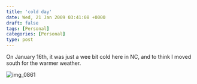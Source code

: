 ```yaml
---
title: 'cold day'
date: Wed, 21 Jan 2009 03:41:08 +0000
draft: false
tags: [Personal]
categories: [Personal]
type: post
---
```


On January 16th, it was just a wee bit cold here in NC, and to think I moved south for the warmer weather.

![img_0861](/img/2009/01/img_0861.jpg "img_0861")